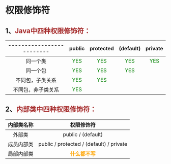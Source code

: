 # 权限修饰符

## 1、<span style="color:brown">Java中四种权限修饰符：</span>

<!--(default)不是关键词”default“, 而是“不写”！！-->

<!--权限: public > protected > (default) > private-->

| ------------------------- |              **public**              |            **protected**             |            **(default)**             |             **private**              |
| :-----------------------: | :----------------------------------: | :----------------------------------: | :----------------------------------: | :----------------------------------: |
|         同一个类          | <span style="color:green">YES</span> | <span style="color:green">YES</span> | <span style="color:green">YES</span> | <span style="color:green">YES</span> |
|         同一个包          | <span style="color:green">YES</span> | <span style="color:green">YES</span> | <span style="color:green">YES</span> |                                      |
|     不同包，子类关系      | <span style="color:green">YES</span> | <span style="color:green">YES</span> |                                      |                                      |
|    不同包，非子类关系     | <span style="color:green">YES</span> |                                      |                                      |                                      |



## 2、<span style="color:brown">内部类中四种权限修饰符：</span>

| 内部类名称 |                      权限修饰符                      |
| :--------: | :--------------------------------------------------: |
|   外部类   |               public    /   (default)                |
| 成员内部类 | public   /   protected   /   (default)   /   private |
| 局部内部类 |   <span style="color:orange">**什么都不写**</span>   |
